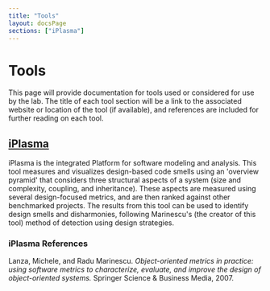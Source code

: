 ```yaml
---
title: "Tools"
layout: docsPage
sections: ["iPlasma"]
---
```

# Tools

This page will provide documentation for tools used or considered for use by the lab. The title of each tool section will be a link to the 
associated website or location of the tool (if available), and references are included for further reading on each tool. 

## [iPlasma](http://loose.upt.ro/iplasma/)

iPlasma is the integrated Platform for software modeling and analysis. 
This tool measures and visualizes design-based code smells using an 'overview pyramid' that considers three structural aspects of a system (size and complexity, coupling, and inheritance). These aspects are measured using several design-focused metrics, and are then ranked against other benchmarked projects. The results from this tool can be used to identify design smells and disharmonies, following Marinescu's (the creator of this tool) method of detection using design strategies.


### iPlasma References
Lanza, Michele, and Radu Marinescu. *Object-oriented metrics in practice: using software metrics to characterize, evaluate, and improve the design of object-oriented systems.* Springer Science & Business Media, 2007.